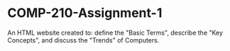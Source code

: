 # COMP-210-Assignment-1
An HTML website created to: define the "Basic Terms", describe the "Key Concepts", and discuss the "Trends" of Computers.
